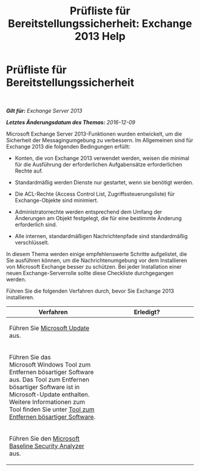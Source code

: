 ﻿---
title: 'Prüfliste für Bereitstellungssicherheit: Exchange 2013 Help'
TOCTitle: Prüfliste für Bereitstellungssicherheit
ms:assetid: 0cbfad59-f503-48a0-8184-6ca999d89e61
ms:mtpsurl: https://technet.microsoft.com/de-de/library/Aa996026(v=EXCHG.150)
ms:contentKeyID: 50475004
ms.date: 04/24/2018
mtps_version: v=EXCHG.150
ms.translationtype: HT
---

# Prüfliste für Bereitstellungssicherheit

 

_**Gilt für:** Exchange Server 2013_

_**Letztes Änderungsdatum des Themas:** 2016-12-09_

Microsoft Exchange Server 2013-Funktionen wurden entwickelt, um die Sicherheit der Messagingumgebung zu verbessern. Im Allgemeinen sind für Exchange 2013 die folgenden Bedingungen erfüllt:

  - Konten, die von Exchange 2013 verwendet werden, weisen die minimal für die Ausführung der erforderlichen Aufgabensätze erforderlichen Rechte auf.

  - Standardmäßig werden Dienste nur gestartet, wenn sie benötigt werden.

  - Die ACL-Rechte (Access Control List, Zugriffssteuerungsliste) für Exchange-Objekte sind minimiert.

  - Administratorrechte werden entsprechend dem Umfang der Änderungen am Objekt festgelegt, die für eine bestimmte Änderung erforderlich sind.

  - Alle internen, standardmäßigen Nachrichtenpfade sind standardmäßig verschlüsselt.

In diesem Thema werden einige empfehlenswerte Schritte aufgelistet, die Sie ausführen können, um die Nachrichtenumgebung vor dem Installieren von Microsoft Exchange besser zu schützen. Bei jeder Installation einer neuen Exchange-Serverrolle sollte diese Checkliste durchgegangen werden.

Führen Sie die folgenden Verfahren durch, bevor Sie Exchange 2013 installieren.


<table>
<colgroup>
<col style="width: 50%" />
<col style="width: 50%" />
</colgroup>
<thead>
<tr class="header">
<th>Verfahren</th>
<th>Erledigt?</th>
</tr>
</thead>
<tbody>
<tr class="odd">
<td><p>Führen Sie <a href="https://go.microsoft.com/fwlink/p/?linkid=54836">Microsoft Update</a> aus.</p></td>
<td><p></p></td>
</tr>
<tr class="even">
<td><p>Führen Sie das Microsoft Windows Tool zum Entfernen bösartiger Software aus. Das Tool zum Entfernen bösartiger Software ist in Microsoft-Update enthalten. Weitere Informationen zum Tool finden Sie unter <a href="http://go.microsoft.com/fwlink/p/?linkid=73452">Tool zum Entfernen bösartiger Software</a>.</p></td>
<td><p></p></td>
</tr>
<tr class="odd">
<td><p>Führen Sie den <a href="https://go.microsoft.com/fwlink/p/?linkid=16526">Microsoft Baseline Security Analyzer</a> aus.</p></td>
<td><p></p></td>
</tr>
</tbody>
</table>

